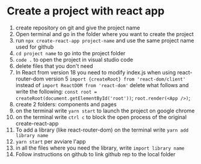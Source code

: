 # Create a project with react app

1. create repository on git and give the project name
2. Open terminal and go in the folder where you want to create the project
3. run `npx create-react-app project-name` and use the same project name used for github
4. `cd project name` to go into the project folder
5. `code .` to open the project in visual studio code
6. delete files that you don't need
7. In React from version 18 you need to modify index.js when using react-router-dom version 5
     `import {createRoot} from 'react-dom/client'` instead of `import ReactDOM from 'react-dom'` 
     delete what follows and write the following:
    `const root = createRoot(document.getElementById('root'))`;
    `root.render(<App />)`;
8. create 2 folders: components and pages 
9. on the terminal write `yarn start` to launch the project on google chrome
10. on the terminal write `ctrl c` to block the open process of the original create-react-app
11. To add a library (like react-router-dom) on the terminal write `yarn add library name`
12. `yarn start` per avviare l'app
13. in all the files where you need the library, write `import library name` 
14. Follow instructions on github to link github rep to the local folder
